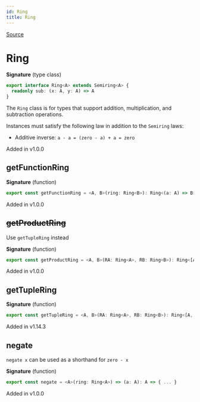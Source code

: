 ```yaml
---
id: Ring
title: Ring
---
```


[Source](https://github.com/gcanti/fp-ts/blob/master/src/Ring.ts)

# Ring

**Signature** (type class)

```ts
export interface Ring<A> extends Semiring<A> {
  readonly sub: (x: A, y: A) => A
}
```

The `Ring` class is for types that support addition, multiplication, and subtraction operations.

Instances must satisfy the following law in addition to the `Semiring` laws:

- Additive inverse: `a - a = (zero - a) + a = zero`

Added in v1.0.0

## getFunctionRing

**Signature** (function)

```ts
export const getFunctionRing = <A, B>(ring: Ring<B>): Ring<(a: A) => B> => { ... }
```

Added in v1.0.0

## ~~getProductRing~~

Use `getTupleRing` instead

**Signature** (function)

```ts
export const getProductRing = <A, B>(RA: Ring<A>, RB: Ring<B>): Ring<[A, B]> => { ... }
```

Added in v1.0.0

## getTupleRing

**Signature** (function)

```ts
export const getTupleRing = <A, B>(RA: Ring<A>, RB: Ring<B>): Ring<[A, B]> => { ... }
```

Added in v1.14.3

## negate

`negate x` can be used as a shorthand for `zero - x`

**Signature** (function)

```ts
export const negate = <A>(ring: Ring<A>) => (a: A): A => { ... }
```

Added in v1.0.0
